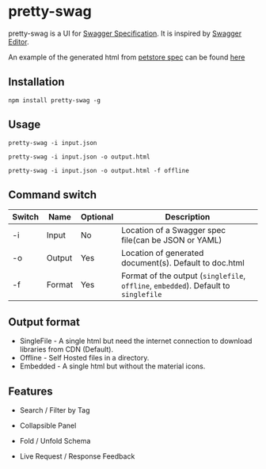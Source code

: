 # pretty-swag

pretty-swag is a UI for [Swagger Specification](https://github.com/OAI/OpenAPI-Specification). It is inspired by [Swagger Editor](http://swagger.io/swagger-editor/).

An example of the generated html from [petstore spec](http://petstore.swagger.io/v2/swagger.json) can be found [here](http://htmlpreview.github.com/?https://raw.githubusercontent.com/twskj/pretty-swag/gh-pages/examples/pet.html)

## Installation

```Shell
npm install pretty-swag -g
```

## Usage

```Shell
pretty-swag -i input.json
```

```Shell
pretty-swag -i input.json -o output.html
```

```Shell
pretty-swag -i input.json -o output.html -f offline
```

## Command switch

| Switch |  Name  | Optional | Description                                                                          |
| ------ | ------ | -------- | ------------------------------------------------------------------------------------ |
|   -i   | Input  |       No | Location of a Swagger spec file(can be JSON or YAML)                                 |
|   -o   | Output |      Yes | Location of generated document(s). Default to doc.html                               |
|   -f   | Format |      Yes | Format of the output (`singlefile`, `offline`, `embedded`). Default to `singlefile`  |

## Output format

 - SingleFile - A single html but need the internet connection to download libraries from CDN (Default).
 - Offline - Self Hosted files in a directory.
 - Embedded - A single html but without the material icons.


## Features

- Search / Filter by Tag

- Collapsible Panel

- Fold / Unfold Schema

- Live Request / Response Feedback


